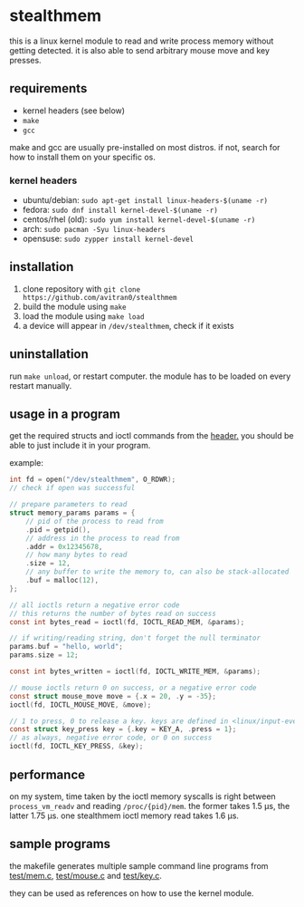 # stealthmem

this is a linux kernel module to read and write process memory without getting detected.
it is also able to send arbitrary mouse move and key presses.

## requirements

- kernel headers (see below)
- `make`
- `gcc`

make and gcc are usually pre-installed on most distros.
if not, search for how to install them on your specific os.

### kernel headers

- ubuntu/debian: `sudo apt-get install linux-headers-$(uname -r)`
- fedora: `sudo dnf install kernel-devel-$(uname -r)`
- centos/rhel (old): `sudo yum install kernel-devel-$(uname -r)`
- arch: `sudo pacman -Syu linux-headers`
- opensuse: `sudo zypper install kernel-devel`

## installation

1. clone repository with `git clone https://github.com/avitran0/stealthmem`
2. build the module using `make`
3. load the module using `make load`
4. a device will appear in `/dev/stealthmem`, check if it exists

## uninstallation

run `make unload`, or restart computer. the module has to be loaded on every restart manually.

## usage in a program

get the required structs and ioctl commands from the [header.](include/stealthmem.h)
you should be able to just include it in your program.

example:

```c
int fd = open("/dev/stealthmem", O_RDWR);
// check if open was successful

// prepare parameters to read
struct memory_params params = {
    // pid of the process to read from
    .pid = getpid(),
    // address in the process to read from
    .addr = 0x12345678,
    // how many bytes to read
    .size = 12,
    // any buffer to write the memory to, can also be stack-allocated
    .buf = malloc(12),
};

// all ioctls return a negative error code
// this returns the number of bytes read on success
const int bytes_read = ioctl(fd, IOCTL_READ_MEM, &params);

// if writing/reading string, don't forget the null terminator
params.buf = "hello, world";
params.size = 12;

const int bytes_written = ioctl(fd, IOCTL_WRITE_MEM, &params);

// mouse ioctls return 0 on success, or a negative error code
const struct mouse_move move = {.x = 20, .y = -35};
ioctl(fd, IOCTL_MOUSE_MOVE, &move);

// 1 to press, 0 to release a key. keys are defined in <linux/input-event-codes.h>
const struct key_press key = {.key = KEY_A, .press = 1};
// as always, negative error code, or 0 on success
ioctl(fd, IOCTL_KEY_PRESS, &key);
```

## performance

on my system, time taken by the ioctl memory syscalls is right between `process_vm_readv` and reading `/proc/{pid}/mem`.
the former takes 1.5 µs, the latter 1.75 µs. one stealthmem ioctl memory read takes 1.6 µs.

## sample programs

the makefile generates multiple sample command line programs from [test/mem.c](test/mem.c), [test/mouse.c](test/mouse.c) and [test/key.c](test/key.c).

they can be used as references on how to use the kernel module.
